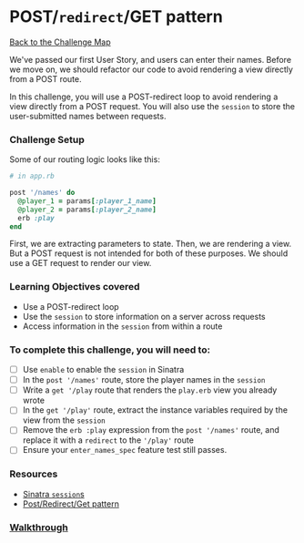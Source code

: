 # POST/`redirect`/GET pattern

[Back to the Challenge Map](README.md)

We've passed our first User Story, and users can enter their names. Before we move on, we should refactor our code to avoid rendering a view directly from a POST route.

In this challenge, you will use a POST-redirect loop to avoid rendering a view directly from a POST request. You will also use the `session` to store the user-submitted names between requests.

### Challenge Setup

Some of our routing logic looks like this:

```ruby
# in app.rb

post '/names' do
  @player_1 = params[:player_1_name]
  @player_2 = params[:player_2_name]
  erb :play
end
```

First, we are extracting parameters to state. Then, we are rendering a view. But a POST request is not intended for both of these purposes. We should use a GET request to render our view.

### Learning Objectives covered
- Use a POST-redirect loop
- Use the `session` to store information on a server across requests
- Access information in the `session` from within a route

### To complete this challenge, you will need to:

- [ ] Use `enable` to enable the `session` in Sinatra
- [ ] In the `post '/names'` route, store the player names in the `session`
- [ ] Write a `get '/play` route that renders the `play.erb` view you already wrote
- [ ] In the `get '/play'` route, extract the instance variables required by the view from the `session`
- [ ] Remove the `erb :play` expression from the `post '/names'` route, and replace it with a `redirect` to the `'/play'` route
- [ ] Ensure your `enter_names_spec` feature test still passes.

### Resources

- [Sinatra `session`s](http://www.sinatrarb.com/intro.html#Using%20Sessions)
- [Post/Redirect/Get pattern](https://en.wikipedia.org/wiki/Post/Redirect/Get)

### [Walkthrough](walkthroughs/19_post_redirect_get_pattern.md)
